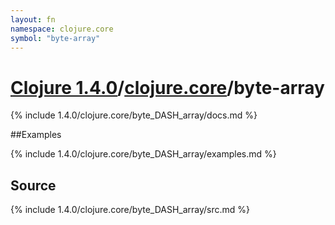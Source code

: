 ```yaml
---
layout: fn
namespace: clojure.core
symbol: "byte-array"
---
```


# [Clojure 1.4.0](../../)/[clojure.core](../)/byte-array

{% include 1.4.0/clojure.core/byte_DASH_array/docs.md %}

##Examples

{% include 1.4.0/clojure.core/byte_DASH_array/examples.md %}
## Source
{% include 1.4.0/clojure.core/byte_DASH_array/src.md %}

